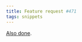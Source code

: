 ```yaml
---
title: Feature request #471
tags: snippets
---
```


[Also done](http://www.wincent.com/a/support/bugs/show_bug.cgi?id=471).
